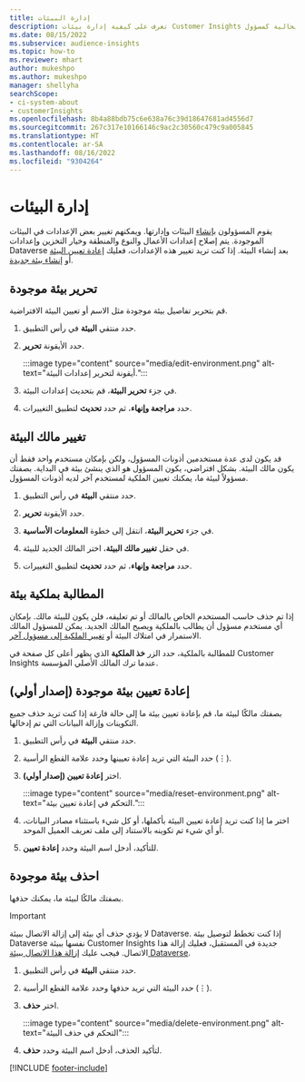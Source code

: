 ```yaml
---
title: إدارة البيئات
description: تعرف على كيفية إدارة بيئات Customer Insights الحالية كمسؤول.
ms.date: 08/15/2022
ms.subservice: audience-insights
ms.topic: how-to
ms.reviewer: mhart
author: mukeshpo
ms.author: mukeshpo
manager: shellyha
searchScope:
- ci-system-about
- customerInsights
ms.openlocfilehash: 8b4a88bdb75c6e638a76c39d18647681ad4556d7
ms.sourcegitcommit: 267c317e10166146c9ac2c30560c479c9a005845
ms.translationtype: HT
ms.contentlocale: ar-SA
ms.lasthandoff: 08/16/2022
ms.locfileid: "9304264"
---
```

# <a name="manage-environments"></a>إدارة البيئات

يقوم المسؤولون [بإنشاء](create-environment.md) البيئات وإدارتها. ويمكنهم تغيير بعض الإعدادات في البيئات الموجودة. يتم إصلاح إعدادات الأعمال والنوع والمنطقة وخيار التخزين وإعدادات Dataverse بعد إنشاء البيئة. إذا كنت تريد تغيير هذه الإعدادات، فعليك [إعادة تعيين البيئة](#reset-an-existing-environment-preview) أو [إنشاء بيئة جديدة](create-environment.md).

## <a name="edit-an-existing-environment"></a>تحرير بيئة موجودة

قم بتحرير تفاصيل بيئة موجودة مثل الاسم أو تعيين البيئة الافتراضية.

1. حدد منتقي **البيئة** في رأس التطبيق.

1. حدد الأيقونة **تحرير**.

   :::image type="content" source="media/edit-environment.png" alt-text="أيقونة لتحرير إعدادات البيئة.":::

1. في جزء **تحرير البيئة**، قم بتحديث إعدادات البيئة.

1. حدد **مراجعة وإنهاء**، ثم حدد **تحديث** لتطبيق التغييرات.

## <a name="change-the-owner-of-an-environment"></a>تغيير مالك البيئة

قد يكون لدى عدة مستخدمين أذونات المسؤول، ولكن بإمكان مستخدم واحد فقط أن يكون مالك البيئة. بشكل افتراضي، يكون المسؤول هو الذي ينشئ بيئة في البداية. بصفتك مسؤولاً لبيئة ما، يمكنك تعيين الملكية لمستخدم آخر لديه أذونات المسؤول.

1. حدد منتقي **البيئة** في رأس التطبيق.

1. حدد الأيقونة **تحرير**.

1. في جزء **تحرير البيئة**، انتقل إلى خطوة **المعلومات الأساسية**.

1. في حقل **تغيير مالك البيئة**، اختر المالك الجديد للبيئة.  

1. حدد **مراجعة وإنهاء**، ثم حدد **تحديث** لتطبيق التغييرات.

## <a name="claim-ownership-of-an-environment"></a>المطالبة بملكية بيئة

إذا تم حذف حاسب المستخدم الخاص بالمالك أو تم تعليقه، فلن يكون للبيئة مالك. بإمكان أي مستخدم مسؤول أن يطالب بالملكية ويصبح المالك الجديد. يمكن للمسؤول المالك الاستمرار في امتلاك البيئة أو [تغيير الملكية إلى مسؤول آخر](#change-the-owner-of-an-environment).

للمطالبة بالملكية، حدد الزر **خذ الملكية** الذي يظهر أعلى كل صفحة في Customer Insights عندما ترك المالك الأصلي المؤسسة.

## <a name="reset-an-existing-environment-preview"></a>إعادة تعيين بيئة موجودة (إصدار أولي)

بصفتك مالكًا لبيئة ما، قم بإعادة تعيين بيئة ما إلى حالة فارغة إذا كنت تريد حذف جميع التكوينات وإزالة البيانات التي تم إدخالها.

1. حدد منتقي **البيئة** في رأس التطبيق.

1. حدد البيئة التي تريد إعادة تعيينها وحدد علامة القطع الرأسية (&vellip;).

1. اختر **‏‏إعادة تعيين (إصدار أولي)**.

   :::image type="content" source="media/reset-environment.png" alt-text="التحكم في إعادة تعيين بيئة.":::

1. اختر ما إذا كنت تريد إعادة تعيين البيئة بأكملها، أو كل شيء باستثناء مصادر البيانات، أو أي شيء تم تكوينه بالاستناد إلى ملف تعريف العميل الموحد.

1. للتأكيد، أدخل اسم البيئة وحدد **إعادة تعيين**.

## <a name="delete-an-existing-environment"></a>احذف بيئة موجودة

بصفتك مالكًا لبيئة ما، يمكنك حذفها.

> [!IMPORTANT]
> لا يؤدي حذف أي بيئة إلى إزالة الاتصال ببيئة Dataverse. إذا كنت تخطط لتوصيل بيئة Dataverse نفسها ببيئة Customer Insights جديدة في المستقبل، فعليك إزالة هذا الاتصال. فيجب عليك [إزالة هذا الاتصال ببيئة Dataverse](customer-insights-dataverse.md#remove-an-existing-connection-to-a-dataverse-environment).

1. حدد منتقي **البيئة** في رأس التطبيق.

1. حدد البيئة التي تريد حذفها وحدد علامة القطع الرأسية (&vellip;). 

1. اختر **حذف**.

   :::image type="content" source="media/delete-environment.png" alt-text="التحكم في حذف البيئة":::

1. لتأكيد الحذف، أدخل اسم البيئة وحدد **حذف**.

[!INCLUDE [footer-include](includes/footer-banner.md)]
